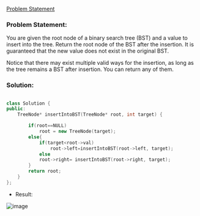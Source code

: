 [Problem Statement](https://leetcode.com/problems/insert-into-a-binary-search-tree)

### Problem Statement: 
You are given the root node of a binary search tree (BST) and a value to insert into the tree. Return the root node of the BST after the insertion. It is guaranteed that the new value does not exist in the original BST.

Notice that there may exist multiple valid ways for the insertion, as long as the tree remains a BST after insertion. You can return any of them.    


### Solution:  

```cpp

class Solution {
public: 
    TreeNode* insertIntoBST(TreeNode* root, int target) {

        if(root==NULL)
            root = new TreeNode(target);
        else{
            if(target<root->val)
                root->left=insertIntoBST(root->left, target);
            else
            root->right= insertIntoBST(root->right, target);
        }
        return root;
    }
};

```
- Result:  

![image](https://user-images.githubusercontent.com/64036955/184472996-13a0a7b0-4ea6-473c-970c-eb3e63932293.png)


